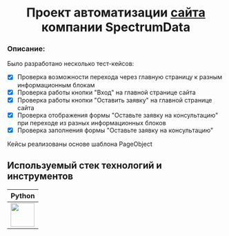 <h1 align="center">Проект автоматизации <a href="https://spectrumdata.ru">сайта</a> компании SpectrumData</h1>

### Описание:
Было разработано несколько тест-кейсов:
- [x] Проверка возможности перехода через главную страницу к разным информационным блокам
- [x] Проверка работы кнопки "Вход" на главной странице сайта
- [x] Проверка работы кнопки "Оставить заявку" на главной странице сайта
- [x] Проверка отображения формы "Оставьте заявку на консультацию" при переходе из разных информационных блоков
- [x] Проверка заполнения формы "Оставьте заявку на консультацию"

Кейсы реализованы основе шаблона PageObject

## Используемый стек технологий и инструментов
|                           Python                          |
|:---------------------------------------------------------:|
|<img width="55" height="55" src="data_source/python.svg"/> |



